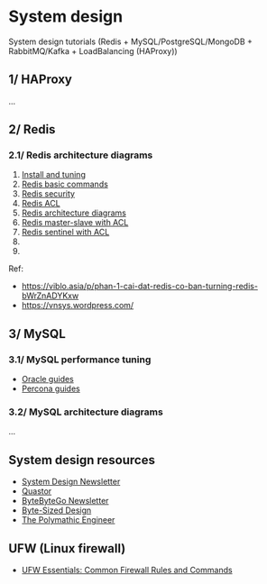 # System design
System design tutorials (Redis + MySQL/PostgreSQL/MongoDB + RabbitMQ/Kafka + LoadBalancing (HAProxy))

## 1/ HAProxy
...

## 2/ Redis

### 2.1/ Redis architecture diagrams
1. [Install and tuning](redis/vi/1_install_and_tuning.md)
2. [Redis basic commands](redis/vi/2_redis_basic_commands.md)
3. [Redis security](redis/vi/3_redis_security.md)
4. [Redis ACL](redis/vi/4_redis_acl.md)
5. [Redis architecture diagrams](redis/vi/5_redis_architecture_diagrams.md)
6. [Redis master-slave with ACL](redis/vi/6_redis_master_slave_with_acl.md)
7. [Redis sentinel with ACL](redis/vi/7_redis_sentinel_with_acl.md)
8.
9.

Ref: 
- https://viblo.asia/p/phan-1-cai-dat-redis-co-ban-turning-redis-bWrZnADYKxw
- https://vnsys.wordpress.com/

## 3/ MySQL

### 3.1/ MySQL performance tuning
- [Oracle guides](https://www.oracle.com/technetwork/community/developer-day/mysql-performance-tuning-403029.pdf)
- [Percona guides](https://www.percona.com/sites/default/files/mysql_performance_tuning.pdf) 

### 3.2/ MySQL architecture diagrams
...

## System design resources
- [System Design Newsletter](https://newsletter.systemdesign.one/)
- [Quastor](https://blog.quastor.org/)
- [ByteByteGo Newsletter](https://blog.bytebytego.com/)
- [Byte-Sized Design](https://substack.com/@bytesizeddesign)
- [The Polymathic Engineer](https://newsletter.francofernando.com/)

## UFW (Linux firewall)
- [UFW Essentials: Common Firewall Rules and Commands](ufw/en/common_firewall_rules_and_commands.md)